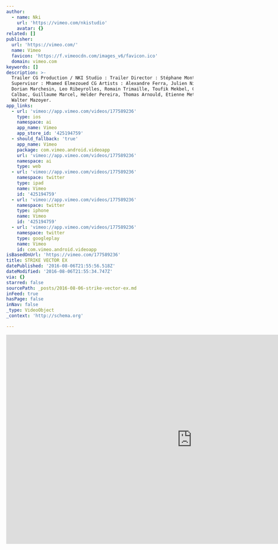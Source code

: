 ```yaml
---
author:
  - name: Nki
    url: 'https://vimeo.com/nkistudio'
    avatar: {}
related: []
publisher:
  url: 'https://vimeo.com/'
  name: Vimeo
  favicon: 'https://f.vimeocdn.com/images_v6/favicon.ico'
  domain: vimeo.com
keywords: []
description: >-
  Trailer CG Production / NKI Studio : Trailer Director : Stéphane Montel CG
  Supervisor : Mhamed Elmezoued CG Artists : Alexandre Ferra, Julien Nicolas,
  Dorian Marchesin, Leo Ribeyrolles, Romain Trimaille, Toufik Mekbel, Cyrill
  Calbac, Guillaume Marcel, Helder Pereira, Thomas Arnould, Etienne Metois,
  Walter Mazoyer.
app_links:
  - url: 'vimeo://app.vimeo.com/videos/177589236'
    type: ios
    namespace: ai
    app_name: Vimeo
    app_store_id: '425194759'
  - should_fallback: 'true'
    app_name: Vimeo
    package: com.vimeo.android.videoapp
    url: 'vimeo://app.vimeo.com/videos/177589236'
    namespace: ai
    type: web
  - url: 'vimeo://app.vimeo.com/videos/177589236'
    namespace: twitter
    type: ipad
    name: Vimeo
    id: '425194759'
  - url: 'vimeo://app.vimeo.com/videos/177589236'
    namespace: twitter
    type: iphone
    name: Vimeo
    id: '425194759'
  - url: 'vimeo://app.vimeo.com/videos/177589236'
    namespace: twitter
    type: googleplay
    name: Vimeo
    id: com.vimeo.android.videoapp
isBasedOnUrl: 'https://vimeo.com/177589236'
title: STRIKE VECTOR EX
datePublished: '2016-08-06T21:55:56.518Z'
dateModified: '2016-08-06T21:55:34.747Z'
via: {}
starred: false
sourcePath: _posts/2016-08-06-strike-vector-ex.md
inFeed: true
hasPage: false
inNav: false
_type: VideoObject
_context: 'http://schema.org'

---
```

<iframe src="https://cdn.embedly.com/widgets/media.html?src=https%3A%2F%2Fplayer.vimeo.com%2Fvideo%2F177589236&amp;url=https%3A%2F%2Fvimeo.com%2F177589236&amp;image=http%3A%2F%2Fi.vimeocdn.com%2Fvideo%2F585044148_1280.jpg&amp;key=b7d04c9b404c499eba89ee7072e1c4f7&amp;type=text%2Fhtml&amp;schema=vimeo" width="1000" height="563" scrolling="no" frameborder="0" allowfullscreen="" style=""></iframe>